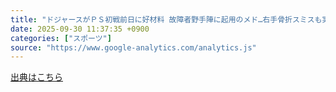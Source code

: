 ```yaml
---
title: "ドジャースがＰＳ初戦前日に好材料 故障者野手陣に起用のメド…右手骨折スミスも実戦再開（スポーツ報知） - Yahoo!ニュース"
date: 2025-09-30 11:37:35 +0900
categories: ["スポーツ"]
source: "https://www.google-analytics.com/analytics.js"
---
```


[出典はこちら](https://www.google-analytics.com/analytics.js)
